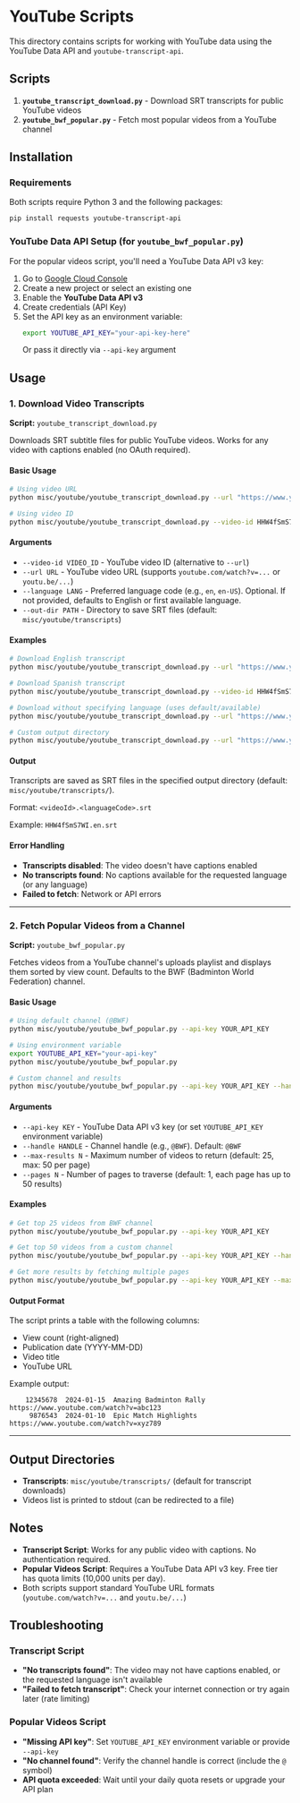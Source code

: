 # YouTube Scripts

This directory contains scripts for working with YouTube data using the YouTube Data API and `youtube-transcript-api`.

## Scripts

1. **`youtube_transcript_download.py`** - Download SRT transcripts for public YouTube videos
2. **`youtube_bwf_popular.py`** - Fetch most popular videos from a YouTube channel

## Installation

### Requirements

Both scripts require Python 3 and the following packages:

```bash
pip install requests youtube-transcript-api
```

### YouTube Data API Setup (for `youtube_bwf_popular.py`)

For the popular videos script, you'll need a YouTube Data API v3 key:

1. Go to [Google Cloud Console](https://console.cloud.google.com/)
2. Create a new project or select an existing one
3. Enable the **YouTube Data API v3**
4. Create credentials (API Key)
5. Set the API key as an environment variable:
   ```bash
   export YOUTUBE_API_KEY="your-api-key-here"
   ```
   Or pass it directly via `--api-key` argument

## Usage

### 1. Download Video Transcripts

**Script:** `youtube_transcript_download.py`

Downloads SRT subtitle files for public YouTube videos. Works for any video with captions enabled (no OAuth required).

#### Basic Usage

```bash
# Using video URL
python misc/youtube/youtube_transcript_download.py --url "https://www.youtube.com/watch?v=HHW4fSmS7WI" --language en

# Using video ID
python misc/youtube/youtube_transcript_download.py --video-id HHW4fSmS7WI --language en
```

#### Arguments

- `--video-id VIDEO_ID` - YouTube video ID (alternative to `--url`)
- `--url URL` - YouTube video URL (supports `youtube.com/watch?v=...` or `youtu.be/...`)
- `--language LANG` - Preferred language code (e.g., `en`, `en-US`). Optional. If not provided, defaults to English or first available language.
- `--out-dir PATH` - Directory to save SRT files (default: `misc/youtube/transcripts`)

#### Examples

```bash
# Download English transcript
python misc/youtube/youtube_transcript_download.py --url "https://www.youtube.com/watch?v=HHW4fSmS7WI" --language en

# Download Spanish transcript
python misc/youtube/youtube_transcript_download.py --video-id HHW4fSmS7WI --language es

# Download without specifying language (uses default/available)
python misc/youtube/youtube_transcript_download.py --url "https://www.youtube.com/watch?v=HHW4fSmS7WI"

# Custom output directory
python misc/youtube/youtube_transcript_download.py --url "https://www.youtube.com/watch?v=HHW4fSmS7WI" --out-dir ./my_transcripts
```

#### Output

Transcripts are saved as SRT files in the specified output directory (default: `misc/youtube/transcripts/`).

Format: `<videoId>.<languageCode>.srt`

Example: `HHW4fSmS7WI.en.srt`

#### Error Handling

- **Transcripts disabled**: The video doesn't have captions enabled
- **No transcripts found**: No captions available for the requested language (or any language)
- **Failed to fetch**: Network or API errors

---

### 2. Fetch Popular Videos from a Channel

**Script:** `youtube_bwf_popular.py`

Fetches videos from a YouTube channel's uploads playlist and displays them sorted by view count. Defaults to the BWF (Badminton World Federation) channel.

#### Basic Usage

```bash
# Using default channel (@BWF)
python misc/youtube/youtube_bwf_popular.py --api-key YOUR_API_KEY

# Using environment variable
export YOUTUBE_API_KEY="your-api-key"
python misc/youtube/youtube_bwf_popular.py

# Custom channel and results
python misc/youtube/youtube_bwf_popular.py --api-key YOUR_API_KEY --handle "@MyChannel" --max-results 50
```

#### Arguments

- `--api-key KEY` - YouTube Data API v3 key (or set `YOUTUBE_API_KEY` environment variable)
- `--handle HANDLE` - Channel handle (e.g., `@BWF`). Default: `@BWF`
- `--max-results N` - Maximum number of videos to return (default: 25, max: 50 per page)
- `--pages N` - Number of pages to traverse (default: 1, each page has up to 50 results)

#### Examples

```bash
# Get top 25 videos from BWF channel
python misc/youtube/youtube_bwf_popular.py --api-key YOUR_API_KEY

# Get top 50 videos from a custom channel
python misc/youtube/youtube_bwf_popular.py --api-key YOUR_API_KEY --handle "@MyChannel" --max-results 50

# Get more results by fetching multiple pages
python misc/youtube/youtube_bwf_popular.py --api-key YOUR_API_KEY --max-results 100 --pages 2
```

#### Output Format

The script prints a table with the following columns:
- View count (right-aligned)
- Publication date (YYYY-MM-DD)
- Video title
- YouTube URL

Example output:
```
    12345678  2024-01-15  Amazing Badminton Rally  https://www.youtube.com/watch?v=abc123
     9876543  2024-01-10  Epic Match Highlights    https://www.youtube.com/watch?v=xyz789
```

---

## Output Directories

- **Transcripts**: `misc/youtube/transcripts/` (default for transcript downloads)
- Videos list is printed to stdout (can be redirected to a file)

## Notes

- **Transcript Script**: Works for any public video with captions. No authentication required.
- **Popular Videos Script**: Requires a YouTube Data API v3 key. Free tier has quota limits (10,000 units per day).
- Both scripts support standard YouTube URL formats (`youtube.com/watch?v=...` and `youtu.be/...`)

## Troubleshooting

### Transcript Script

- **"No transcripts found"**: The video may not have captions enabled, or the requested language isn't available
- **"Failed to fetch transcript"**: Check your internet connection or try again later (rate limiting)

### Popular Videos Script

- **"Missing API key"**: Set `YOUTUBE_API_KEY` environment variable or provide `--api-key`
- **"No channel found"**: Verify the channel handle is correct (include the `@` symbol)
- **API quota exceeded**: Wait until your daily quota resets or upgrade your API plan

